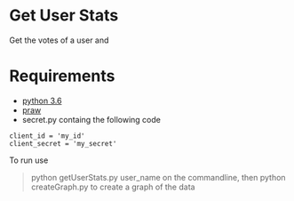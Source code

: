 # Get User Stats
Get the votes of a user and 

# Requirements
* [python 3.6](python.org)
* [praw](https://praw.readthedocs.io/en/latest/getting_started/quick_start.html)
* secret.py containg the following code

```
client_id = 'my_id'
client_secret = 'my_secret'
```

To run use
>python getUserStats.py user_name
on the commandline, then
>python createGraph.py
to create a graph of the data
